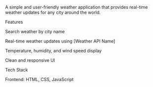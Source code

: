 A simple and user-friendly weather application that provides real-time weather updates for any city around the world.

 Features

 Search weather by city name

Real-time weather updates using [Weather API Name]

 Temperature, humidity, and wind speed display

 Clean and responsive UI

 Tech Stack

Frontend: HTML, CSS, JavaScript
